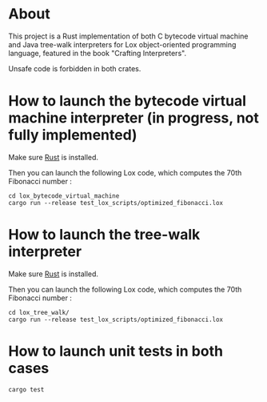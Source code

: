 # About

This project is a Rust implementation of both C bytecode virtual machine and Java tree-walk interpreters for Lox object-oriented programming language, featured in the book "Crafting Interpreters".

Unsafe code is forbidden in both crates.

# How to launch the bytecode virtual machine interpreter (in progress, not fully implemented)

Make sure [Rust](https://www.rust-lang.org/tools/install) is installed.

Then you can launch the following Lox code, which computes the 70th Fibonacci number :
~~~
cd lox_bytecode_virtual_machine
cargo run --release test_lox_scripts/optimized_fibonacci.lox
~~~

# How to launch the tree-walk interpreter

Make sure [Rust](https://www.rust-lang.org/tools/install) is installed.

Then you can launch the following Lox code, which computes the 70th Fibonacci number :
~~~
cd lox_tree_walk/
cargo run --release test_lox_scripts/optimized_fibonacci.lox
~~~

# How to launch unit tests in both cases

~~~
cargo test
~~~